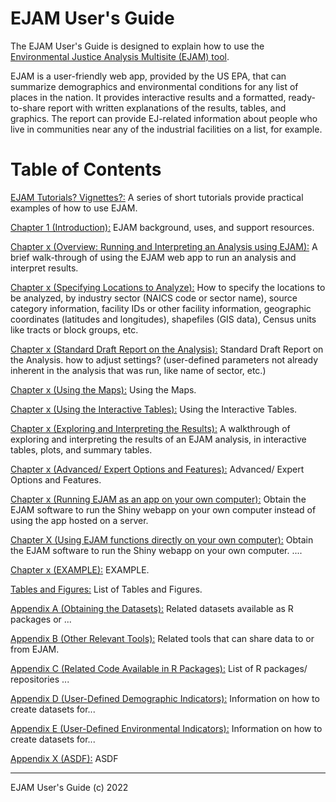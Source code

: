 # EJAM User's Guide

The EJAM User's Guide is designed to explain how to use the [Environmental Justice Analysis Multisite (EJAM) tool](https://rstudio-connect.dmap-stage.aws.epa.gov/content/dc3cda00-20a2-47ed-a753-0dcb89eb8f2a/ "Environmental Justice Analysis Multisite (EJAM) tool").

EJAM is a user-friendly web app, provided by the US EPA, that can summarize demographics and environmental conditions for any list of places in the nation. It provides interactive results and a formatted, ready-to-share report with written explanations of the results, tables, and graphics. The report can provide EJ-related information about people who live in communities near any of the industrial facilities on a list, for example.

# Table of Contents

[EJAM Tutorials? Vignettes?:](Tutorials/README.md) A series of short tutorials provide practical examples of how to use EJAM.

[Chapter 1 (Introduction):](EJAM_UG_ch01_overview.md) EJAM background, uses, and support resources.

[Chapter x (Overview: Running and Interpreting an Analysis using EJAM):](EJAM_UG_ch0x_overview.md) A brief walk-through of using the EJAM web app to run an analysis and interpret results.

[Chapter x (Specifying Locations to Analyze):](EJAM_UG_ch0x_locations.md) How to specify the locations to be analyzed, by industry sector (NAICS code or sector name), source category information, facility IDs or other facility information, geographic coordinates (latitudes and longitudes), shapefiles (GIS data), Census units like tracts or block groups, etc.

[Chapter x (Standard Draft Report on the Analysis):](EJAM_UG_ch0x_static_report.md) Standard Draft Report on the Analysis. how to adjust settings? (user-defined parameters not already inherent in the analysis that was run, like name of sector, etc.)

[Chapter x (Using the Maps):](EJAM_UG_ch0x_maps.md) Using the Maps.

[Chapter x (Using the Interactive Tables):](EJAM_UG_ch0x_Interactive_Tables.md) Using the Interactive Tables.

[Chapter x (Exploring and Interpreting the Results):](EJAM_UG_ch0x_see_results.md) A walkthrough of exploring and interpreting the results of an EJAM analysis, in interactive tables, plots, and summary tables.

[Chapter x (Advanced/ Expert Options and Features):](EJAM_UG_ch0x_advanced.md) Advanced/ Expert Options and Features.

[Chapter x (Running EJAM as an app on your own computer):](EJAM_UG_ch0x_running_app_locally.md) Obtain the EJAM software to run the Shiny webapp on your own computer instead of using the app hosted on a server.

[Chapter X (Using EJAM functions directly on your own computer):](EJAM_UG_ch0x_scripts.md) Obtain the EJAM software to run the Shiny webapp on your own computer. ....

[Chapter x (EXAMPLE):](EJAM_UG_ch0x_EXAMPLE.md) EXAMPLE.

[Tables and Figures:](EJAM_UG_tables_figures.md) List of Tables and Figures.

[Appendix A (Obtaining the Datasets):](Appendix/EJAM_UG_appendixA_datasets.md) Related datasets available as R packages or ...

[Appendix B (Other Relevant Tools):](Appendix/EJAM_UG_appendixB_datasets.md) Related tools that can share data to or from EJAM.

[Appendix C (Related Code Available in R Packages):](Appendix/EJAM_UG_appendixC_code.md) List of R packages/ repositories ...

[Appendix D (User-Defined Demographic Indicators):](Appendix/EJAM_UG_appendixD_DEMOG_data.md) Information on how to create datasets for...

[Appendix E (User-Defined Environmental Indicators):](Appendix/EJAM_UG_appendixE_ENVT_data.md) Information on how to create datasets for...

[Appendix X (ASDF):](Appendix/EJAM_UG_appendixX_ASDF.md) ASDF

------------------------------------------------------------------------

EJAM User's Guide (c) 2022
